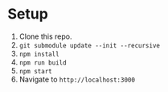 
# Setup

1. Clone this repo.
2. `git submodule update --init --recursive`
3. `npm install`
4. `npm run build`
5. `npm start`
6. Navigate to `http://localhost:3000`